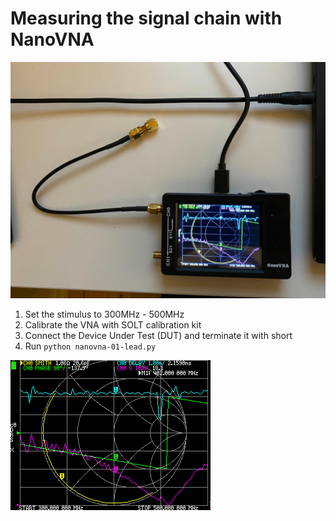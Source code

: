 # Measuring the signal chain with NanoVNA

![test-setup](./nanovna-01-lead-test-setup.png)

1. Set the stimulus to 300MHz - 500MHz
2. Calibrate the VNA with SOLT calibration kit
3. Connect the Device Under Test (DUT) and terminate it with short
4. Run `python nanovna-01-lead.py`

![problems](./nanovna-01-lead-problems.png)
